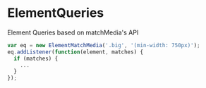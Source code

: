 ElementQueries
==============

Element Queries based on matchMedia's API

``` javascript
var eq = new ElementMatchMedia('.big', '(min-width: 750px)');
eq.addListener(function(element, matches) {
  if (matches) {
    ...
  }
});
```
